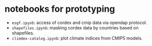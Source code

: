# notebooks for prototyping

* `esgf.ipynb`: access of cordex and cmip data via opendap protocol.
* `shapefiles.ipynb`: masking cordex data by countries based on shapefiles.
* `climdex-catalog.ipynb`: plot climate indices from CMIP5 models.
